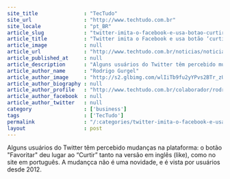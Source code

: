 ```yaml
---
site_title               : "TecTudo"
site_url                 : "http://www.techtudo.com.br"
site_locale              : "pt_BR"
article_slug             : "twitter-imita-o-facebook-e-usa-botao-curtir-no-lugar-de-favoritar"
article_title            : "Twitter imita o Facebook e usa botão ‘curtir’ no lugar de ‘favoritar’"
article_image            : null
article_url              : "http://www.techtudo.com.br/noticias/noticia/2013/11/twitter-imita-o-facebook-e-usa-botao-curtir-no-lugar-de-favoritar.html"
article_published_at     : null
article_description      : "Alguns usuários do Twitter têm percebido mudanças na plataforma: o botão 'Favoritar' deu lugar ao “Curtir” tanto na versão em inglês (like), como no site em português. A mudançca não é uma novidade, e é vista por usuários desde 2012."
article_author_name      : "Rodrigo Gurgel"
article_author_image     : "http://s2.glbimg.com/wlIiTb9fu2yYPvs2BTr_zUXGq1c=/30x30/s2.glbimg.com/896Duwat8309obysdnY_GeIkqQs=/0x0:140x140/75x75/s.glbimg.com/po/tt2/f/original/2013/09/24/foto_perfil_colaborador_techtudo.jpg"
article_author_biography : null
article_author_profile   : "http://www.techtudo.com.br/colaborador/rodrigo-gurgel.html"
article_author_facebook  : null
article_author_twitter   : null
category                 : ['business']
tags                     : ['TecTudo']
permalink                : "/:categories/twitter-imita-o-facebook-e-usa-botao-curtir-no-lugar-de-favoritar/"
layout                   : post
---
```


Alguns usuários do Twitter têm percebido mudanças na plataforma: o botão "Favoritar" deu lugar ao “Curtir” tanto na versão em inglês (like), como no site em português. A mudançca não é uma novidade, e é vista por usuários desde 2012.
